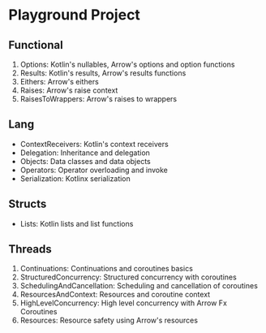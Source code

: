 # Playground Project

## Functional
1. Options: Kotlin's nullables, Arrow's options and option functions
2. Results: Kotlin's results, Arrow's results functions
3. Eithers: Arrow's eithers
4. Raises: Arrow's raise context
5. RaisesToWrappers: Arrow's raises to wrappers

## Lang
- ContextReceivers: Kotlin's context receivers
- Delegation: Inheritance and delegation
- Objects: Data classes and data objects
- Operators: Operator overloading and invoke
- Serialization: Kotlinx serialization

## Structs
- Lists: Kotlin lists and list functions

## Threads
1. Continuations: Continuations and coroutines basics
2. StructuredConcurrency: Structured concurrency with coroutines
3. SchedulingAndCancellation: Scheduling and cancellation of coroutines
4. ResourcesAndContext: Resources and coroutine context
5. HighLevelConcurrency: High level concurrency with Arrow Fx Coroutines
6. Resources: Resource safety using Arrow's resources